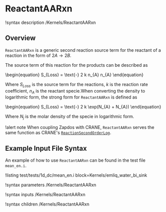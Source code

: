 # ReactantAARxn

!syntax description /Kernels/ReactantAARxn

## Overview

`ReactantAARxn` is a generic second reaction source term for the reactant of a reaction in the form of $2A \rightarrow 2B$.

The source term of this reaction for the products can be described as

\begin{equation}
S_{Loss} = \text{-} 2 k n_{A} n_{A}
\end{equation}

Where $S_{Loss}$ is the source term for the reactions, $k$ is the reaction rate coefficient, $n_{A}$ is the reactant specie.When converting
the density to logarithmic form, the strong form for `ReactantAARxn` is defined as

\begin{equation}
S_{Loss} = \text{-} 2 k \exp(N_{A} + N_{A})
\end{equation}

Where $N_{j}$ is the molar density of the specie in logarithmic form.

!alert note
When coupling Zapdos with CRANE, `ReactantAARxn` serves the same function as CRANE's [`ReactionSecondOrderLog`](/kernels/ReactionSecondOrderLog.md).

## Example Input File Syntax

An example of how to use `ReactantAARxn` can be found in the
test file `mean_en.i`.

!listing test/tests/1d_dc/mean_en.i block=Kernels/emliq_water_bi_sink

!syntax parameters /Kernels/ReactantAARxn

!syntax inputs /Kernels/ReactantAARxn

!syntax children /Kernels/ReactantAARxn
